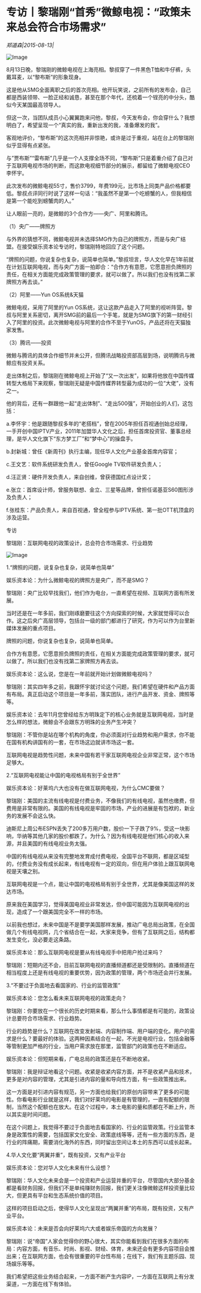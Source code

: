 # 专访丨黎瑞刚“首秀”微鲸电视：“政策未来总会符合市场需求”

*郑道森|2015-08-13|*

![Image](http://si1.go2yd.com/get-image/0HnEnqbAKxc)

8月13日晚，黎瑞刚的微鲸电视在上海亮相。黎叔穿了一件黑色T恤和牛仔裤，头戴耳麦，以“黎布斯”的形象现身。

这是他从SMG全面离职之后的首次亮相。他开玩笑说，之前所有的发布会，自己都是西装领带、一脸正经和诚恳，甚至在那个年代，还梳着一个锃亮的中分头，酷似今天某国最高领导人。

但这一次，当团队成员小心翼翼跑来问他，黎叔，今天发布会，你会穿什么？我想明白了，希望呈现一个“真实的我，重新出发的我，准备爆发的我”。

客观地评价，“黎布斯”的这次亮相并非惊艳，或许是过于重视，站在台上的黎瑞刚似乎显得有点紧张。

与”贾布斯”“雷布斯”几乎是一个人支撑全场不同，“黎布斯”只是着重介绍了自己对于互联网电视市场的判断，而这款电视细节部分的展示，都留给了微鲸电视CEO李怀宇。

此次发布的微鲸电视55寸，售价3799，年费199元，比市场上同类产品价格都要低。黎叔点评同行时说了这样一句话：“我虽然不是第一个吃螃蟹的人，但我相信是第一个能吃到螃蟹肉的人。”

让人眼前一亮的，是微鲸的3个合作方——央广、阿里和腾讯。

（1）央广——牌照方

与外界的猜想不同，微鲸电视并未选择SMG作为自己的牌照方，而是与央广结盟。在接受娱乐资本论专访时，黎瑞刚特地回应了这个问题。

“牌照的问题，你说复杂也复杂，说简单也简单。”黎叔坦言，华人文化早在1年前就在计划互联网电视，而与央广方面一拍即合：“合作方有意愿，它愿意担负牌照的责任，在相关方面能完成政策管理的要求，就可以做了。所以我们也没有找第二家牌照方再去谈。”

（2）阿里——Yun OS系统&天猫

微鲸电视，采用了阿里的Yun OS系统，这让这款产品走入了阿里的视听阵营。黎叔与阿里关系密切，离开SMG前的最后一个手笔，就是为SMG旗下的第一财经引入了阿里的投资。此次微鲸电视与阿里的合作不至于YunOS，产品还将在天猫独家发售。

（3）腾讯——投资

微鲸与腾讯的具体合作细节并未公开，但腾讯战略投资部高层到场，说明腾讯与微鲸应有投资关系。

走出体制之后，黎瑞刚在微鲸电视上开始了“又一次出发”，如果将他放在中国传媒转型大格局下来观察，黎瑞刚无疑是中国传媒界转型最为成功的一位“大佬”，没有之一。

他的背后，还有一群跟他一起“走出体制”、“走出500强”，开始创业的人们，这包括：

a.李怀宇：他是跟随黎叔多年的“老搭档”，曾在2005年担任百视通创始总经理，一手开创中国IPTV产业，2011年加盟华人文化之后，担任首席投资官、董事总经理，是华人文化旗下“东方梦工厂”和“梦中心”的操盘手。

b.封新城：曾任《新周刊》执行主编，现任华人文化产业基金首席内容官；

c.王文艺：软件系统研发负责人，曾任Google TV软件研发负责人；

d.汪正贤：硬件开发负责人，来自创维，曾获德国红点设计奖；

e.张立：首席设计师，曾服务联想、金立、三星等品牌，曾担任诺基亚S60图形涉及负责人；

f.张桂东：产品负责人，来自百视通，曾全程参与IPTV系统、第一批OTT机顶盒的涉及运营。

专访

黎瑞刚：互联网电视的政策设计，总会符合市场需求、行业趋势

![Image](http://si1.go2yd.com/get-image/0HnEnpK3Kk4)

1.“牌照的问题，说复杂也复杂，说简单也简单”

娱乐资本论：为什么微鲸电视的牌照方是央广，而不是SMG？

黎瑞刚：央广比较早找我们，他们作为电台，一直希望在视频、互联网方面有所发展。

当时还是在一年多前，我们刚琢磨要往这个方向探索的时候，大家就觉得可以合作。这之后央广高层领导，包括台一级的部门都进行了研究，作为可以作为台里新媒体发展的重点项目。

牌照的问题，你说复杂也复杂，说简单也简单。

合作方有意愿，它愿意担负牌照的责任，在相关方面能完成政策管理的要求，就可以做了。所以我们也没有找第二家牌照方再去谈。

娱乐资本论：这么说，您是在一年前就开始计划做微鲸电视吗？

黎瑞刚：其实四年多之前，我跟怀宇就讨论这个问题，我们希望在硬件和产品方面有布局。真正启动这个项目是一年多前，落实团队，进行产品开发、资金、牌照等等。

娱乐资本论：去年11月您曾经给东方明珠定下的核心业务就是互联网电视，当时是怎么样的想法，微鲸会不会跟东方明珠的业务产生冲突？

黎瑞刚：不管你是站在哪个机构的角度，你必须面对行业趋势和用户需求，你不能在国有机构讲国有的一套，在市场这边就讲市场这一套。

互联网电视是趋势性问题，未来中国有若干家互联网电视企业非常正常，这个市场足够大。

2.“互联网电视能让中国的电视格局有别于全世界”

娱乐资本论：好莱坞六大也没有在做互联网电视，为什么CMC要做？

黎瑞刚：美国的主流有线电视是付费业务，不像我们的有线电视，虽然也缴费，但费用是非常有限的。美国的有线电视是牢固的市场，产业的进展是有包袱的，新业务的发展不会这么快。

迪斯尼上周公布ESPN丢失了200多万用户数，股价一下子跌了9%，受这一块影响，华纳等其他几家的股价都跌了。为什么？因为有线电视是他们核心的收入来源，并且美国的有线电视业务太强。

中国的有线电视从来没有完整地发育成付费电视，全国平台不联网，都是区域型的，付费业务没有成长起来，有线电视有一定的双向，但在用户体验上跟互联网电视是天壤之别。

互联网电视是一个点，能让中国的电视格局有别于全世界，尤其是像美国这样的发达市场。

原来我在美国学习，觉得美国电视业非常发达，但中国可能因为互联网电视的出现，造成了一个跟美国完全不一样的市场。

以前我也想过，未来中国是不是要学美国那样发展，推动广电总局出政策，在全国做几个有线电视网，几个省结合在一起，大家来竞争，但有了互联网之后，结构都发生变化，没必要走这条路。

娱乐资本论：那么互联网电视是要从有线电视手中把用户抢过来吗？

黎瑞刚：短期内还不会，目前互联网电视的直播频道都还是受限制的。直播频道在相当程度上还是有线电视的重要优势，因为政策的管理，两个市场还会并行发展。

3.“不要过于负面地去看国家的、行业的监管政策”

娱乐资本论：您怎么看未来互联网电视的政策走向？

黎瑞刚：你要放在一个很长的历史时期来看，那么什么事情都是有可能的，政策设计总要符合市场需求、行业趋势。

行业的趋势是什么？互联网在改变发射端、内容制作端、用户端的变化。用户的需求是什么？要最好的体验。这两种因素结合在一起，不光是电视行业，包括金融等等管制更加严格的行业，当用户需求放在那里，监管部门的政策也在不断适应。

娱乐资本论：但短期来看，广电总局的政策还是在不断地收紧。

黎瑞刚：我是辩证地看这个问题。收紧是收紧内容方面，并不是收紧产品和技术，更多是对内容的管理，尤其是引进内容的量和导向性方面，有一些政策推出来。

这一方面是对引进内容有规范，另一方面也给我们的原创内容带来了更多的可能性。你看电影行业就是这样，我们对好莱坞的电影是有管理的，一直有配额的限制，当然这个配额也在放大。在这个过程中，本土电影的量和质都在不断上升，所以其实是时间问题。

在这个问题上，我觉得不要过于负面地去看国家的、行业的监管政策。行业监管本身是政策性的需要，包括国家文化安全、政策底线等等，还有一些方面的东西，是行业的阵痛期，需要消化海外的东西，同时留出空间让本土的东西可以成长起来。

4.华人文化要“两翼并重”，既有投资，又有产业平台

娱乐资本论：您对华人文化未来有什么设想？

黎瑞刚：华人文化未来会是一个投资和产业运营并重的平台，尽管国内大部分基金都是看财务回报，但我们不是单纯赚财务回报，我们更关注像微鲸这样投资量比较大，但更具有平台和生态系统价值的项目。

这样的项目启动之后，使得华人文化呈现出“两翼并重”的布局，既有投资，又有产业平台。

娱乐资本论：未来是否会向好莱坞六大或者娱乐帝国的方向发展？

黎瑞刚：说“帝国”人家会觉得你的野心很大，其实你能看到我们在很多方面的布局：内容方面，有音乐、时尚、影视、财经、体育，未来还会有更多内容项目会推出来；在互联网方面，也会有很重要的平台性布局；在线下，我们有主题乐园、现场娱乐等等。

我们希望把这些业务结合起来，一方面不断产生内容IP，一方面在互联网上有分发渠道，一方面在线下有体验。

